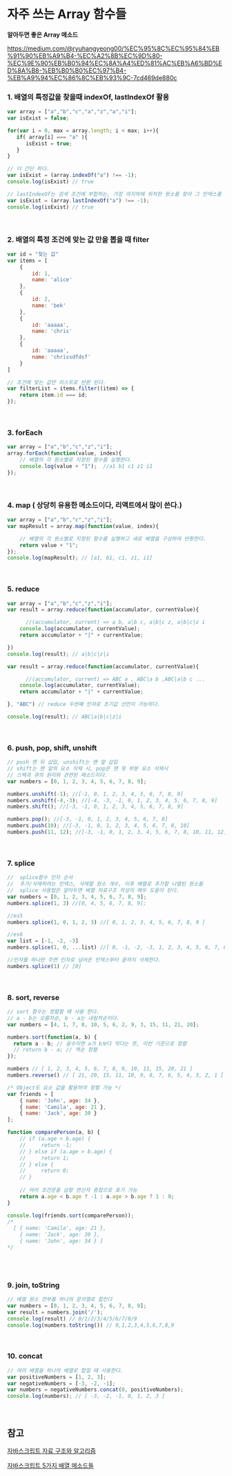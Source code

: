 # 자주 쓰는 Array 함수들

**알아두면 좋은 Array 메소드**

https://medium.com/@ryuhangyeong00/%EC%95%8C%EC%95%84%EB%91%90%EB%A9%B4-%EC%A2%8B%EC%9D%80-%EC%9E%90%EB%B0%94%EC%8A%A4%ED%81%AC%EB%A6%BD%ED%8A%B8-%EB%B0%B0%EC%97%B4-%EB%A9%94%EC%86%8C%EB%93%9C-7cd469de880c

### 1. 배열의 특정값을 찾을때 indexOf, lastIndexOf 활용

```javascript
var array = ["a","b","c","a","z","a","i"];
var isExist = false;

for(var i = 0, max = array.length; i < max; i++){
   if( array[i] === "a" ){
   	  isExist = true;
   }
}

// 더 간단 하다.
var isExist = (array.indexOf("a") !== -1);
console.log(isExist) // true

// lastIndexOf는 검색 조건에 부합하는, 가장 마지막에 위치한 원소를 찾아 그 인덱스를 반환
var isExist = (array.lastIndexOf("a") !== -1);
console.log(isExist) // true
```

<br/>

### 2. 배열의 특정 조건에 맞는 값 만을 뽑을 때  filter

```javascript
var id = "찾는 값"
var items = [
    {
        id: 1,
        name: 'alice'
    },
    {
        id: 2,
        name: 'bek'
    },
    {
        id: 'aaaaa',
        name: 'chris'
    },
    {
        id: 'aaaaa',
        name: 'chrissdfdsf'
    }
]

// 조건에 맞는 값만 리스트로 반환 된다.
var filterList = items.filter((item) => {
    return item.id === id;
});
```

<br/>

### 3. forEach

```javascript
var array = ["a","b","c","z","i"];
array.forEach(function(value, index){
  	// 배열의 각 원소별로 지정된 함수를 실행한다.
  	console.log(value + "1");  //a1 b1 c1 z1 i1
});
```

<br/>

### 4. map ( 상당히 유용한 메소드이다, 리액트에서 많이 쓴다.)

```javascript
var array = ["a","b","c","z","i"];
var mapResult = array.map(function(value, index){

  	// 배열의 각 원소별로 지정된 함수를 실행하고 새로 배열을 구성하여 반환한다.
  	return value + "1";
});
console.log(mapResult); // [a1, b1, c1, z1, i1]
```

<br/>

### 5. reduce

```javascript
var array = ["a","b","c","z","i"];
var result = array.reduce(function(accumulator, currentValue){

      //(accumulator, current) => a b, a|b c, a|b|c z, a|b|c|z i
    console.log(accumulator, currentValue);    
    return accumulator + "|" + currentValue;    

})
console.log(result); // a|b|c|z|i

var result = array.reduce(function(accumulator, currentValue){

      //(accumulator, current) => ABC a , ABC|a b ,ABC|a|b c ...
    console.log(accumulator, currentValue);    
    return accumulator + "|" + currentValue;    

}, "ABC") // reduce 두번째 인자로 초기값 선언이 가능하다.

console.log(result); // ABC|a|b|c|z|i
```

<br/>

### 6. push, pop, shift, unshift

```javascript
// push 맨 뒤 삽입, unshift는 맨 앞 삽입
// shift는 맨 앞의 요소 삭제 시, pop은 맨 뒷 부분 요소 삭제시
// 스택과 큐의 원리와 관련된 메소드이다.
var numbers = [0, 1, 2, 3, 4, 5, 6, 7, 8, 9];

numbers.unshift(-1); //[-1, 0, 1, 2, 3, 4, 5, 6, 7, 8, 9]
numbers.unshift(-4,-3); //[-4, -3, -1, 0, 1, 2, 3, 4, 5, 6, 7, 8, 9]
numbers.shift(); //[-3, -1, 0, 1, 2, 3, 4, 5, 6, 7, 8, 9]

numbers.pop(); //[-3, -1, 0, 1, 2, 3, 4, 5, 6, 7, 8]
numbers.push(10); //[-3, -1, 0, 1, 2, 3, 4, 5, 6, 7, 8, 10]
numbers.push(11, 12); //[-3, -1, 0, 1, 2, 3, 4, 5, 6, 7, 8, 10, 11, 12]
```

<br/>

### 7.  splice

```javascript
//  splice함수 인자 순서
//  추가/삭제하려는 인덱스, 삭제할 원소 개수, 이후 배열로 추가할 나열된 원소들
//  splice 사용법은 알아두면 배열 자료구조 작성이 매우 도움이 된다.
var numbers = [0, 1, 2, 3, 4, 5, 6, 7, 8, 9];
numbers.splice(1, 3) //[0, 4, 5, 6, 7, 8, 9];

//es5
numbers.splice(1, 0, 1, 2, 3) //[ 0, 1, 2, 3, 4, 5, 6, 7, 8, 9 ]

//es6
var list = [-1, -2, -3]
numbers.splice(1, 0, ...list) //[ 0, -1, -2, -3, 1, 2, 3, 4, 5, 6, 7, 8, 9 ]

//인자를 하나만 주면 인자로 넘어온 인덱스부터 끝까지 삭제한다.
numbers.splice(1) // [0]
```

<br/>

### 8. sort, reverse

```javascript
// sort 함수는 정렬할 때 사용 한다.
// a - b는 오름차순, b - a는 내림차순이다.
var numbers = [4, 1, 7, 8, 10, 5, 6, 2, 9, 3, 15, 11, 21, 20];

numbers.sort(function(a, b) { 
  return a - b; // 음수이면 a가 b보다 작다는 뜻, 이런 기준으로 정렬
  // return b - a; // 역순 정렬
});

numbers // [ 1, 2, 3, 4, 5, 6, 7, 8, 9, 10, 11, 15, 20, 21 ]
numbers.reverse() // [ 21, 20, 15, 11, 10, 9, 8, 7, 6, 5, 4, 3, 2, 1 ]

/* Object도 요소 값을 활용하여 정렬 가능 */
var friends = [
    { name: 'John', age: 34 },
    { name: 'Camila', age: 21 },
    { name: 'Jack', age: 30 }
];

function comparePerson(a, b) {
    // if (a.age < b.age) {
    //     return -1;
    // } else if (a.age > b.age) {
    //     return 1;
    // } else {
    //     return 0;
    // }
  
	// 여러 조건문을 삼항 연산자 중첩으로 표기 가능
    return a.age < b.age ? -1 : a.age > b.age ? 1 : 0;
}

console.log(friends.sort(comparePerson)); 
/*
  [ { name: 'Camila', age: 21 }, 
    { name: 'Jack', age: 30 },
    { name: 'John', age: 34 } ]
*/
 

```

<br/>

### 9. join, toString

```javascript
// 배열 원소 전부를 하나의 문자열로 합친다
var numbers = [0, 1, 2, 3, 4, 5, 6, 7, 8, 9];
var result = numbers.join('/');
console.log(result) // 0/1/2/3/4/5/6/7/8/9
console.log(numbers.toString()) // 0,1,2,3,4,5,6,7,8,9
```

<br/>

### 10. concat

```javascript
// 여러 배열을 하나의 배열로 합칠 때 사용한다.
var positiveNumbers = [1, 2, 3];
var negativeNumbers = [-3, -2, -1];
var numbers = negativeNumbers.concat(0, positiveNumbers);
console.log(numbers); // [ -3, -2, -1, 0, 1, 2, 3 ]
```

<br/>

## 참고

[자바스크립트 자료 구조와 알고리즘](http://book.naver.com/bookdb/book_detail.nhn?bid=9755482)

[자바스크립트 5가지 배열 메소드들](http://blog.kazikai.net/?p=16)

